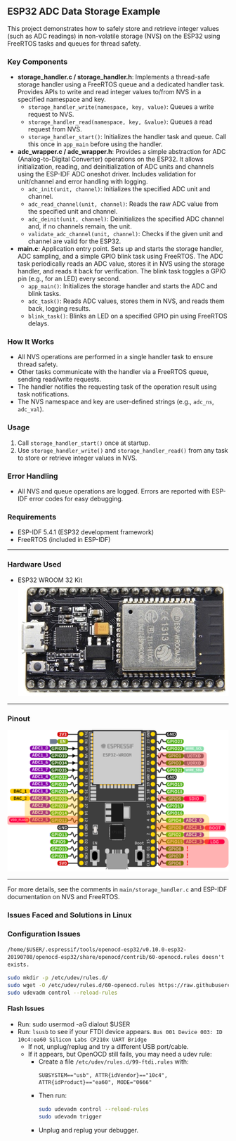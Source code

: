 ## ESP32 ADC Data Storage Example

This project demonstrates how to safely store and retrieve integer values (such as ADC readings) in non-volatile storage (NVS) on the ESP32 using FreeRTOS tasks and queues for thread safety.

### Key Components

- **storage_handler.c / storage_handler.h**: Implements a thread-safe storage handler using a FreeRTOS queue and a dedicated handler task. Provides APIs to write and read integer values to/from NVS in a specified namespace and key.
    - `storage_handler_write(namespace, key, value)`: Queues a write request to NVS.
    - `storage_handler_read(namespace, key, &value)`: Queues a read request from NVS.
    - `storage_handler_start()`: Initializes the handler task and queue. Call this once in `app_main` before using the handler.
- **adc_wrapper.c / adc_wrapper.h**: Provides a simple abstraction for ADC (Analog-to-Digital Converter) operations on the ESP32. It allows initialization, reading, and deinitialization of ADC units and channels using the ESP-IDF ADC oneshot driver. Includes validation for unit/channel and error handling with logging.
    - `adc_init(unit, channel)`: Initializes the specified ADC unit and channel.
    - `adc_read_channel(unit, channel)`: Reads the raw ADC value from the specified unit and channel.
    - `adc_deinit(unit, channel)`: Deinitializes the specified ADC channel and, if no channels remain, the unit.
    - `validate_adc_channel(unit, channel)`: Checks if the given unit and channel are valid for the ESP32.
- **main.c**: Application entry point. Sets up and starts the storage handler, ADC sampling, and a simple GPIO blink task using FreeRTOS. The ADC task periodically reads an ADC value, stores it in NVS using the storage handler, and reads it back for verification. The blink task toggles a GPIO pin (e.g., for an LED) every second.
    - `app_main()`: Initializes the storage handler and starts the ADC and blink tasks.
    - `adc_task()`: Reads ADC values, stores them in NVS, and reads them back, logging results.
    - `blink_task()`: Blinks an LED on a specified GPIO pin using FreeRTOS delays.

### How It Works

- All NVS operations are performed in a single handler task to ensure thread safety.
- Other tasks communicate with the handler via a FreeRTOS queue, sending read/write requests.
- The handler notifies the requesting task of the operation result using task notifications.
- The NVS namespace and key are user-defined strings (e.g., `adc_ns`, `adc_val`).

### Usage

1. Call `storage_handler_start()` once at startup.
2. Use `storage_handler_write()` and `storage_handler_read()` from any task to store or retrieve integer values in NVS.

### Error Handling

- All NVS and queue operations are logged. Errors are reported with ESP-IDF error codes for easy debugging.

### Requirements

- ESP-IDF 5.4.1 (ESP32 development framework)
- FreeRTOS (included in ESP-IDF)

---

### Hardware Used

- ESP32 WROOM 32 Kit
![ESP32 WROOM](images/ESP32.jpg)
---

### Pinout

![ESP32 WROOM Pinout](images/ESP32Pinout.png)

---
For more details, see the comments in `main/storage_handler.c` and ESP-IDF documentation on NVS and FreeRTOS.

### Issues Faced and Solutions in Linux

### Configuration Issues
  ```/home/$USER/.espressif/tools/openocd-esp32/v0.10.0-esp32-20190708/openocd-esp32/share/openocd/contrib/60-openocd.rules doesn't exists.```

  ```bash
  sudo mkdir -p /etc/udev/rules.d/
  sudo wget -O /etc/udev/rules.d/60-openocd.rules https://raw.githubusercontent.com/espressif/openocd-esp32/master/contrib/60-openocd.rules
  sudo udevadm control --reload-rules
  ```
#### Flash Issues
- Run: sudo usermod -aG dialout $USER
- Run: `lsusb` to see if your FTDI device appears.
`Bus 001 Device 003: ID 10c4:ea60 Silicon Labs CP210x UART Bridge`
   - If not, unplug/replug and try a different USB port/cable.
   - If it appears, but OpenOCD still fails, you may need a udev rule:
     - Create a file `/etc/udev/rules.d/99-ftdi.rules` with:
       ```
       SUBSYSTEM=="usb", ATTR{idVendor}=="10c4", ATTR{idProduct}=="ea60", MODE="0666"
       ```
     - Then run:
       ```bash
       sudo udevadm control --reload-rules
       sudo udevadm trigger
       ```
     - Unplug and replug your debugger.
